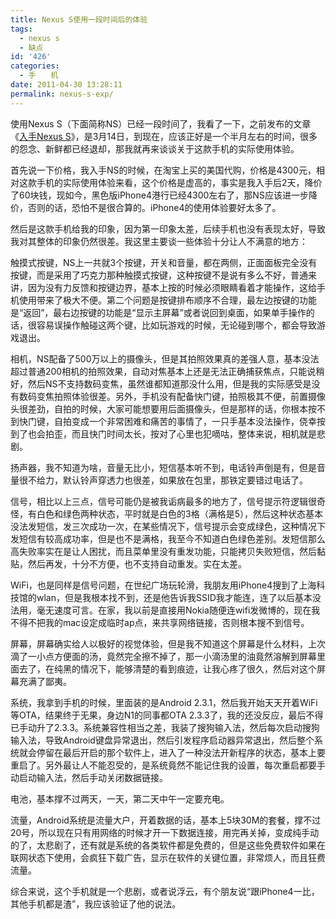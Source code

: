 ```yaml
---
title: Nexus S使用一段时间后的体验
tags:
  - nexus s
  - 缺点
id: '426'
categories:
  - 手　　机
date: 2011-04-30 13:28:11
permalink: nexus-s-exp/
---
```


使用Nexus S（下面简称NS）已经一段时间了，我看了一下，之前发布的文章《[入手Nexus S](http://sexywp.com/nexus-s-sucks.htm)》，是3月14日，到现在，应该正好是一个半月左右的时间，很多的怨念、新鲜都已经退却，那我就再来谈谈关于这款手机的实际使用体验。

首先说一下价格，我入手NS的时候，在淘宝上买的美国代购，价格是4300元，相对这款手机的实际使用体验来看，这个价格是虚高的，事实是我入手后2天，降价了60块钱，现如今，黑色版iPhone4港行已经4300左右了，那NS应该进一步降价，否则的话，恐怕不是很合算的。iPhone4的使用体验要好太多了。
<!-- more -->
然后是这款手机给我的印象，因为第一印象太差，后续手机也没有表现太好，导致我对其整体的印象仍然很差。我这里主要谈一些体验十分让人不满意的地方：

触摸式按键，NS上一共就3个按键，开关和音量，都在两侧，正面面板完全没有按键，而是采用了巧克力那种触摸式按键，这种按键不是说有多么不好，普通来讲，因为没有力反馈和按键边界，基本上按的时候必须眼睛看着才能操作，这给手机使用带来了极大不便。第二个问题是按键排布顺序不合理，最左边按键的功能是“返回”，最右边按键的功能是“显示主屏幕”或者说回到桌面，如果单手操作的话，很容易误操作触碰这两个键，比如玩游戏的时候，无论碰到哪个，都会导致游戏退出。

相机，NS配备了500万以上的摄像头，但是其拍照效果真的差强人意，基本没法超过普通200相机的拍照效果，自动对焦基本上还是无法正确捕获焦点，只能说稍好，然后NS不支持数码变焦，虽然谁都知道那没什么用，但是我的实际感受是没有数码变焦拍照体验很差。另外，手机没有配备快门键，拍照极其不便，前置摄像头很差劲，自拍的时候，大家可能想要用后面摄像头，但是那样的话，你根本按不到快门键，自拍变成一个非常困难和痛苦的事情了，一只手基本没法操作，侥幸按到了也会拍歪，而且快门时间太长，按对了心里也犯嘀咕，整体来说，相机就是悲剧。

扬声器，我不知道为啥，音量无比小，短信基本听不到，电话铃声倒是有，但是音量很不给力，默认铃声穿透力也很差，如果放在包里，那铁定要错过电话了。

信号，相比以上三点，信号可能仍是被我诟病最多的地方了，信号提示符逻辑很奇怪，有白色和绿色两种状态，平时就是白色的3格（满格是5），然后这种状态基本没法发短信，发三次成功一次，在某些情况下，信号提示会变成绿色，这种情况下发短信有较高成功率，但是也不是满格，我至今不知道白色绿色差别。发短信那么高失败率实在是让人困扰，而且菜单里没有重发功能，只能拷贝失败短信，然后黏贴，然后再发，十分不方便，也不支持自动重发。实在太差。

WiFi，也是同样是信号问题，在世纪广场玩轮滑，我朋友用iPhone4搜到了上海科技馆的wlan，但是我根本找不到，还是他告诉我SSID我才能连，连了以后基本没法用，毫无速度可言。在家，我以前是直接用Nokia随便连wifi发微博的，现在我不得不把我的mac设定成临时ap点，来共享网络链接，否则根本搜不到信号。

屏幕，屏幕确实给人以极好的视觉体验，但是我不知道这个屏幕是什么材料，上次滴了一小点方便面的汤，竟然完全擦不掉了，那一小滴汤里的油竟然溶解到屏幕里面去了，在纯黑的情况下，能够清楚的看到痕迹，让我心疼了很久，然后对这个屏幕充满了鄙夷。

系统，我拿到手机的时候，里面装的是Android 2.3.1，然后我开始天天开着WiFi等OTA，结果终于无果，身边N1的同事都OTA 2.3.3了，我的还没反应，最后不得已手动升了2.3.3。系统兼容性相当之差，我装了搜狗输入法，然后每次启动搜狗输入法，导致Android键盘异常退出，然后引发程序启动器异常退出，然后整个系统就会停留在最后开启的那个软件上，进入了一种没法开新程序的状态，基本上要重启了。另外最让人不能忍受的，是系统竟然不能记住我的设置，每次重启都要手动启动输入法，然后手动关闭数据链接。

电池，基本撑不过两天，一天，第二天中午一定要充电。

流量，Android系统是流量大户，开着数据的话，基本上5块30M的套餐，撑不过20号，所以现在只有用网络的时候才开一下数据连接，用完再关掉，变成纯手动的了，太悲剧了，还有就是系统的各类软件都是免费的，但是这些免费软件如果在联网状态下使用，会疯狂下载广告，显示在软件的关键位置，非常烦人，而且狂费流量。

综合来说，这个手机就是一个悲剧，或者说浮云，有个朋友说“跟iPhone4一比，其他手机都是渣”，我应该验证了他的说法。